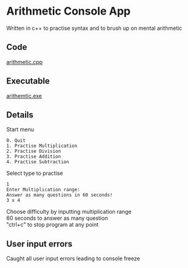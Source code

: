 # Arithmetic Console App
Written in c++ to practise syntax and to brush up on mental arithmetic
##  Code
[arithmetic.cpp](https://github.com/ctxj/cpp-projects/blob/main/arithmetic.cpp)
## Executable
[arithemtic.exe](https://github.com/ctxj/cpp-projects/blob/main/arithmetic.exe)
## Details
Start menu
```
0. Quit
1. Practise Multiplication
2. Practise Division
3. Practise Addition
4. Practise Subtraction
```
Select type to practise  

```
1
Enter Multiplication range:
Answer as many questions in 60 seconds!
3 x 4
```
Choose difficulty by inputting multiplication range  
60 seconds to answer as many question  
"ctrl+c" to stop program at any point
## User input errors
Caught all user input errors leading to console freeze